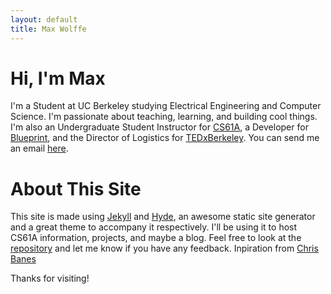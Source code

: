 ```yaml
---
layout: default
title: Max Wolffe
---
```


# Hi, I'm Max

I'm a Student at UC Berkeley studying Electrical Engineering and Computer Science. I'm passionate about teaching, learning, and building cool things. I'm also an Undergraduate Student Instructor for [CS61A][cs61a], a Developer for [Blueprint][blueprint], and the Director of Logistics for [TEDxBerkeley][tedxberkeley]. You can send me an email [here][max-email].

# About This Site

This site is made using [Jekyll][jekyll] and [Hyde][hyde], an awesome static site generator and a great theme to accompany it respectively. I'll be using it to host CS61A information, projects, and maybe a blog. Feel free to look at the [repository][repo] and let me know if you have any feedback. Inpiration from [Chris Banes][chrisB]

Thanks for visiting!


[cs61a]:         http://www.cs61a.org
[blueprint]:     http://bptech.berkeley.edu
[tedxberkeley]:  http://www.tedxberkeley.org
[max-email]:     mailto:max.wolffe@berkeley.edu
[jekyll]:        http://jekyllrb.com/
[hyde]:          http://andhyde.com/
[repo]:          https://github.com/maxwolffe/maxwolffe.github.io
[chrisB]:        https://chris.banes.me/



